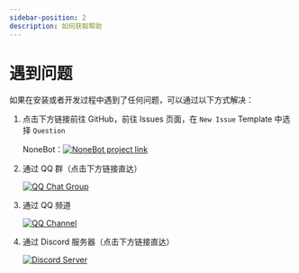 ```yaml
---
sidebar-position: 2
description: 如何获取帮助
---
```


# 遇到问题

如果在安装或者开发过程中遇到了任何问题，可以通过以下方式解决：

1. 点击下方链接前往 GitHub，前往 Issues 页面，在 `New Issue` Template 中选择 `Question`

   NoneBot：[![NoneBot project link](https://img.shields.io/github/stars/nonebot/nonebot2?style=social)](https://github.com/nonebot/nonebot2)

2. 通过 QQ 群（点击下方链接直达）

   [![QQ Chat Group](https://img.shields.io/badge/QQ%E7%BE%A4-768887710-orange?style=social)](https://jq.qq.com/?_wv=1027&k=5OFifDh)

3. 通过 QQ 频道

   [![QQ Channel](https://img.shields.io/badge/QQ%E9%A2%91%E9%81%93-NoneBot-orange?style=social)](https://qun.qq.com/qqweb/qunpro/share?_wv=3&_wwv=128&appChannel=share&inviteCode=7b4a3&appChannel=share&businessType=9&from=246610&biz=ka)

4. 通过 Discord 服务器（点击下方链接直达）

   [![Discord Server](https://discordapp.com/api/guilds/847819937858584596/widget.png?style=shield)](https://discord.gg/VKtE6Gdc4h)
